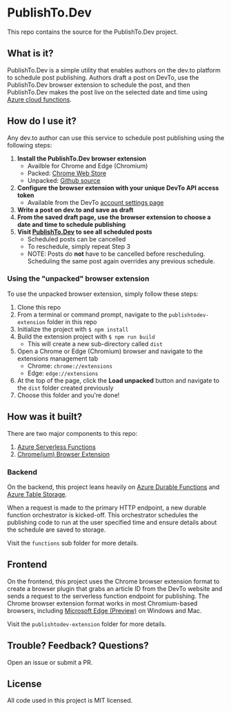 # PublishTo.Dev
This repo contains the source for the PublishTo.Dev project.

## What is it?
PublishTo.Dev is a simple utility that enables authors on the dev.to platform to schedule post publishing. Authors draft a post on DevTo, use the PublishTo.Dev browser extension to schedule the post, and then PublishTo.Dev makes the post live on the selected date and time using [Azure cloud functions](https://cda.ms/10P).

## How do I use it?
Any dev.to author can use this service to schedule post publishing using the following steps:

1. **Install the PublishTo.Dev browser extension**
    - Availble for Chrome and Edge (Chromium)
    - Packed: [Chrome Web Store](https://chrome.google.com/webstore/detail/publishtodev-extension/bohbnpnialpdpgnibbddaaoaklmnjoaa)
    - Unpacked: [Github source](https://github.com/toddanglin/PublishToDev/tree/master/publishtodev-extension)
0. **Configure the browser extension with your unique DevTo API access token** 
    - Available from the DevTo [account settings page](https://dev.to/settings/account)
0. **Write a post on dev.to and save as draft**
0. **From the saved draft page, use the browser extension to choose a date and time to schedule publishing**
0. **Visit [PublishTo.Dev](https://www.publishto.dev) to see all scheduled posts**
    - Scheduled posts can be cancelled
    - To reschedule, simply repeat Step 3
    - NOTE: Posts do **not** have to be cancelled before rescheduling. Scheduling the same post again overrides any previous schedule.

### Using the "unpacked" browser extension
To use the unpacked browser extension, simply follow these steps:

1. Clone this repo
0. From a terminal or command prompt, navigate to the `publishtodev-extension` folder in this repo
0. Initialize the project with `$ npm install`
0. Build the extension project with `$ npm run build`
    - This will create a new sub-directory called `dist`
0. Open a Chrome or Edge (Chromium) browser and navigate to the extensions management tab
    - Chrome: `chrome://extensions`
    - Edge: `edge://extensions`
0. At the top of the page, click the **Load unpacked** button and navigate to the `dist` folder  created previously
0. Choose this folder and you're done!

## How was it built?
There are two major components to this repo:

1. [Azure Serverless Functions](https://github.com/toddanglin/PublishToDev/tree/master/functions)
2. [Chrome(ium) Browser Extension](https://github.com/toddanglin/PublishToDev/tree/master/publishtodev-extension) 

### Backend
On the backend, this project leans heavily on [Azure Durable Functions](https://cda.ms/10G) and [Azure Table Storage](https://cda.ms/10F).

When a request is made to the primary HTTP endpoint, a new durable function orchestrator is kicked-off. This orchestrator schedules the publishing code to run at the user specified time and ensure details about the schedule are saved to storage.

Visit the `functions` sub folder for more details.

## Frontend
On the frontend, this project uses the Chrome browser extension format to create a browser plugin that grabs an article ID from the DevTo website and sends a request to the serverless function endpoint for publishing. The Chrome browser extension format works in most Chromium-based browsers, including [Microsoft Edge (Preview)](https://cda.ms/10R) on Windows and Mac.

Visit the `publishtodev-extension` folder for more details.

## Trouble? Feedback? Questions?
Open an issue or submit a PR.

## License
All code used in this project is MIT licensed.
